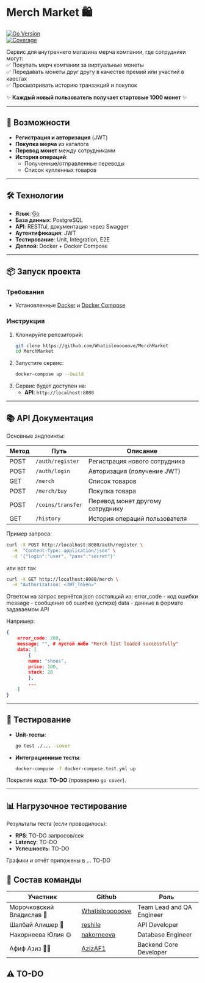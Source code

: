 # **Merch Market** 🛍️  

[![Go Version](https://img.shields.io/badge/Go-1.21+-blue)](https://golang.org/)  
[![Coverage](https://img.shields.io/badge/Coverage-TODO%25-red)](https://github.com/your-username/merch-shop)  

Сервис для внутреннего магазина мерча компании, где сотрудники могут:  
✅ Покупать мерч компании за виртуальные монеты  
✅ Передавать монеты друг другу в качестве премий или участий в квестах  
✅ Просматривать историю транзакций и покупок

✨ **Каждый новый пользователь получает стартовые 1000 монет** ✨

---

## **🚀 Возможности**  

- **Регистрация и авторизация** (JWT)  
- **Покупка мерча** из каталога 
- **Перевод монет** между сотрудниками  
- **История операций**:  
  - Полученные/отправленные переводы  
  - Список купленных товаров  

---

## **🛠 Технологии**  

- **Язык**: [Go](https://go.dev/)
- **База данных**: PostgreSQL  
- **API**: RESTful, документация через Swagger
- **Аутентификация**: JWT  
- **Тестирование**: Unit, Integration, E2E  
- **Деплой**: Docker + Docker Compose  

---

## **📦 Запуск проекта**  

### **Требования**  
- Установленные [Docker](https://docs.docker.com/get-docker/) и [Docker Compose](https://docs.docker.com/compose/install/)  

### **Инструкция**  
1. Клонируйте репозиторий:  
   ```bash
   git clone https://github.com/Whatisloooooove/MerchMarket
   cd MerchMarket
   ```  
2. Запустите сервис:  
   ```bash
   docker-compose up --build
   ```  
3. Сервис будет доступен на:  
   - **API**: `http://localhost:8080`  

---

## **📚 API Документация**  

Основные эндпоинты:  

| Метод | Путь              | Описание                         |
| ----- | ----------------- | -------------------------------- |
| POST  | `/auth/register`  | Регистрация нового сотрудника    |
| POST  | `/auth/login`     | Авторизация (получение JWT)      |
| GET   | `/merch`          | Список товаров                   |
| POST  | `/merch/buy`      | Покупка товара                   |
| POST  | `/coins/transfer` | Перевод монет другому сотруднику |
| GET   | `/history`        | История операций пользователя    |

Пример запроса:  
```bash
curl -X POST http://localhost:8080/auth/register \
  -H  "Content-Type: application/json" \
  -d '{"login":"user", "pass":"secret"}'
```
или вот так
```bash
curl -X GET http://localhost:8080/merch \
  -H "Authorization: <JWT_Token>"
```

Ответом на запрос вернётся json состоящий из:
error_code - код ошибки
message - сообщение об ошибке (успехе)
data - данные в формате задаваемом API

Например:
```json
{
	error_code: 200,
	message: "", # пустой либо "Merch list loaded successfully"
	data: [
		{
 		name: "shoes",
 		price: 100,
 		stock: 20
 		},
 		...
	]
}
```
---

## **🧪 Тестирование**  

- **Unit-тесты**:  
  ```bash
  go test ./... -cover
  ```  
- **Интеграционные тесты**:  
  ```bash
  docker-compose -f docker-compose.test.yml up
  ```  

Покрытие кода: **TO-DO** (проверено `go cover`).  

---

## **📊 Нагрузочное тестирование**  

Результаты теста (если проводилось):  
- **RPS**: TO-DO запросов/сек  
- **Latency**: TO-DO  
- **Успешность**: TO-DO  

Графики и отчёт приложены в ... TO-DO  

## **🤝 Состав команды**
| Участник | Github | Роль| 
| ----- | ----------------- | -------------------------------- |
| Морочковский Владислав 🛌 | [Whatisloooooove](https://github.com/Whatisloooooove) | Team Lead and QA Engineer |
| Шалбай Алишер 🥷 | [reshile](https://github.com/reshile)     | API Developer |
| Накорнеева Юлия 🌞 | [nakorneeva](https://github.com/Yulia-Nakorneeva) | Database Engineer |
| Афиф Азиз 🧑‍💻 | [AzizAF1](https://github.com/AzizAF1) | Backend Core Developer | 

⚠️ TO-DO
---